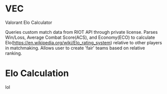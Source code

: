 # VEC
Valorant Elo Calculator

Queries custom match data from RIOT API through private license.
Parses Win/Loss, Average Combat Score(ACS), and Economy(ECO) to calculate Elo(https://en.wikipedia.org/wiki/Elo_rating_system) relative to other players in matchmaking.
Allows user to create 'fair' teams based on relative ranking.

# Elo Calculation

lol
